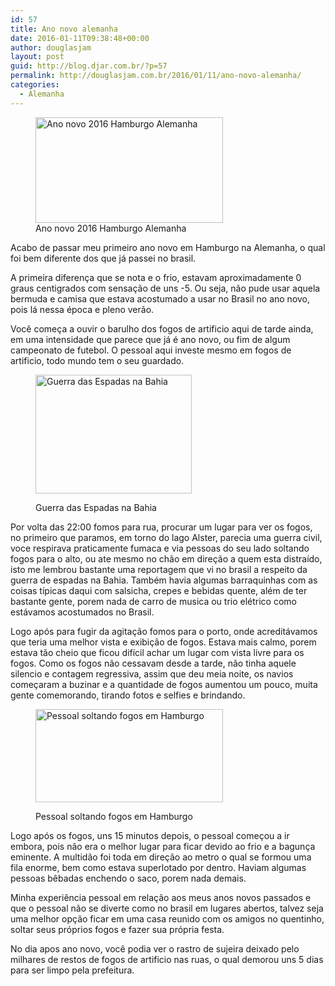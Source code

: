 ```yaml
---
id: 57
title: Ano novo alemanha
date: 2016-01-11T09:38:48+00:00
author: douglasjam
layout: post
guid: http://blog.djar.com.br/?p=57
permalink: http://douglasjam.com.br/2016/01/11/ano-novo-alemanha/
categories:
  - Alemanha
---
```

<figure id="attachment_58" style="width: 300px" class="wp-caption alignright"><a href="http://douglasjam.com.br/wp-content/uploads/2016/01/DSC_0130.jpg" rel="attachment wp-att-58"><img class="wp-image-58 size-medium" src="http://douglasjam.com.br/wp-content/uploads/2016/01/DSC_0130-300x169.jpg" alt="Ano novo 2016 Hamburgo Alemanha" width="300" height="169" srcset="http://www.douglasjam.com.br/wp-content/uploads/2016/01/DSC_0130-300x169.jpg 300w, http://www.douglasjam.com.br/wp-content/uploads/2016/01/DSC_0130-768x432.jpg 768w, http://www.douglasjam.com.br/wp-content/uploads/2016/01/DSC_0130-1024x576.jpg 1024w" sizes="(max-width: 300px) 100vw, 300px" /></a><figcaption class="wp-caption-text">Ano novo 2016 Hamburgo Alemanha</figcaption></figure> 

Acabo de passar meu primeiro ano novo em Hamburgo na Alemanha, o qual foi bem diferente dos que já passei no brasil.

A primeira diferença que se nota e o frio, estavam aproximadamente 0 graus centigrados com sensação de uns -5. Ou seja, não pude usar aquela bermuda e camisa que estava acostumado a usar no Brasil no ano novo, pois lá nessa época e pleno verão.

Você começa a ouvir o barulho dos fogos de artificio aqui de tarde ainda, em uma intensidade que parece que já é ano novo, ou fim de algum campeonato de futebol. O pessoal aqui investe mesmo em fogos de artificio, todo mundo tem o seu guardado.<!--more--><figure id="attachment_59" style="width: 250px" class="wp-caption alignright">

<a href="http://douglasjam.com.br/wp-content/uploads/2016/01/guerraespadas.jpg" rel="attachment wp-att-59"><img class="wp-image-59 size-full" src="http://douglasjam.com.br/wp-content/uploads/2016/01/guerraespadas.jpg" alt="Guerra das Espadas na Bahia" width="250" height="190" /></a><figcaption class="wp-caption-text">Guerra das Espadas na Bahia</figcaption></figure> 

Por volta das 22:00 fomos para rua, procurar um lugar para ver os fogos, no primeiro que paramos, em torno do lago Alster, parecia uma guerra civil, voce respirava praticamente fumaca e via pessoas do seu lado soltando fogos para o alto, ou ate mesmo no chão em direção a quem esta distraído, isto me lembrou bastante uma reportagem que vi no brasil a respeito da guerra de espadas na Bahia. Também havia algumas barraquinhas com as coisas típicas daqui com salsicha, crepes e bebidas quente, além de ter bastante gente, porem nada de carro de musica ou trio elétrico como estávamos acostumados no Brasil.

Logo após para fugir da agitação fomos para o porto, onde acreditávamos que teria uma melhor vista e exibição de fogos. Estava mais calmo, porem estava tão cheio que ficou difícil achar um lugar com vista livre para os fogos. Como os fogos não cessavam desde a tarde, não tinha aquele silencio e contagem regressiva, assim que deu meia noite, os navios começaram a buzinar e a quantidade de fogos aumentou um pouco, muita gente comemorando, tirando fotos e selfies e brindando.<figure id="attachment_60" style="width: 300px" class="wp-caption alignright">

<a href="http://douglasjam.com.br/wp-content/uploads/2016/01/guerrahamburg.png" rel="attachment wp-att-60"><img class="wp-image-60 size-medium" src="http://douglasjam.com.br/wp-content/uploads/2016/01/guerrahamburg-300x149.png" alt="Pessoal soltando fogos em Hamburgo" width="300" height="149" srcset="http://www.douglasjam.com.br/wp-content/uploads/2016/01/guerrahamburg-300x149.png 300w, http://www.douglasjam.com.br/wp-content/uploads/2016/01/guerrahamburg-768x381.png 768w, http://www.douglasjam.com.br/wp-content/uploads/2016/01/guerrahamburg-1024x508.png 1024w, http://www.douglasjam.com.br/wp-content/uploads/2016/01/guerrahamburg.png 1278w" sizes="(max-width: 300px) 100vw, 300px" /></a><figcaption class="wp-caption-text">Pessoal soltando fogos em Hamburgo</figcaption></figure> 

Logo após os fogos, uns 15 minutos depois, o pessoal começou a ir embora, pois não era o melhor lugar para ficar devido ao frio e a bagunça eminente. A multidão foi toda em direção ao metro o qual se formou uma fila enorme, bem como estava superlotado por dentro. Haviam algumas pessoas bêbadas enchendo o saco, porem nada demais.

Minha experiência pessoal em relação aos meus anos novos passados e que o pessoal não se diverte como no brasil em lugares abertos, talvez seja uma melhor opção ficar em uma casa reunido com os amigos no quentinho, soltar seus próprios fogos e fazer sua própria festa.

No dia apos ano novo, você podia ver o rastro de sujeira deixado pelo milhares de restos de fogos de artificio nas ruas, o qual demorou uns 5 dias para ser limpo pela prefeitura.

&nbsp;